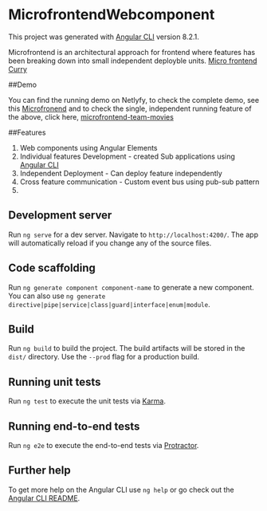 # MicrofrontendWebcomponent

This project was generated with [Angular CLI](https://github.com/angular/angular-cli) version 8.2.1.

Microfrontend is an architectural approach for frontend where features has been breaking down into small independent deployble units. [Micro frontend Curry](https://levelup.gitconnected.com/micro-frontend-curry-506b98a4cfc0)

##Demo

You can find the running demo on Netlyfy, to check the complete demo, see this [Microfronend](https://microfrontend.netlify.com/) and to check the single, independent running feature of the above, click here,  [microfrontend-team-movies](https://microfrontend-team-movies.netlify.com)

##Features
1. Web components using Angular Elements
2. Individual features Development - created Sub applications using [Angular CLI](https://angular.io/guide/file-structure)  
3. Independent Deployment - Can deploy feature independently
4. Cross feature communication - Custom event bus using pub-sub pattern
5.  

## Development server

Run `ng serve` for a dev server. Navigate to `http://localhost:4200/`. The app will automatically reload if you change any of the source files.

## Code scaffolding

Run `ng generate component component-name` to generate a new component. You can also use `ng generate directive|pipe|service|class|guard|interface|enum|module`.

## Build

Run `ng build` to build the project. The build artifacts will be stored in the `dist/` directory. Use the `--prod` flag for a production build.

## Running unit tests

Run `ng test` to execute the unit tests via [Karma](https://karma-runner.github.io).

## Running end-to-end tests

Run `ng e2e` to execute the end-to-end tests via [Protractor](http://www.protractortest.org/).

## Further help

To get more help on the Angular CLI use `ng help` or go check out the [Angular CLI README](https://github.com/angular/angular-cli/blob/master/README.md).
